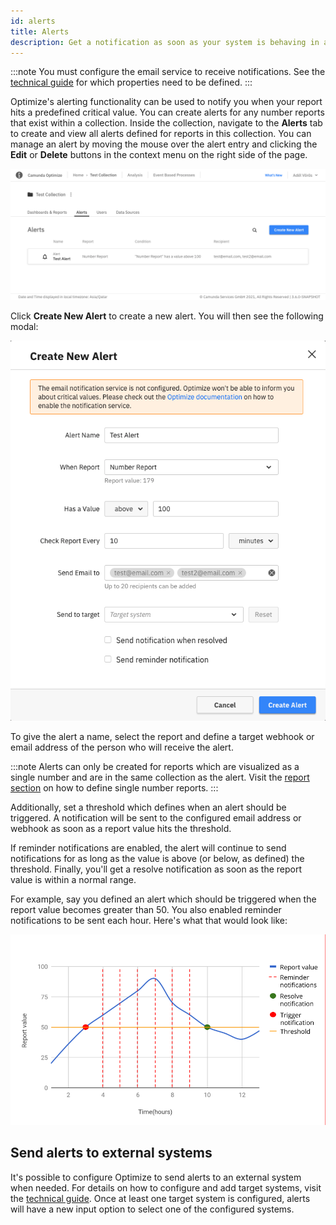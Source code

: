 ```yaml
---
id: alerts
title: Alerts
description: Get a notification as soon as your system is behaving in an unexpected manner.
---
```


:::note
You must configure the email service to receive notifications. See the [technical guide](../../../../self-managed/optimize-deployment/setup/installation.md) for which properties need to be defined.
:::

Optimize's alerting functionality can be used to notify you when your report hits a predefined critical value. You can create alerts for any number reports that exist within a collection. Inside the collection, navigate to the **Alerts** tab to create and view all alerts defined for reports in this collection. You can manage an alert by moving the mouse over the alert entry and clicking the **Edit** or **Delete** buttons in the context menu on the right side of the page.

![Alert overview](./img/alerts-overview.png)

Click **Create New Alert** to create a new alert. You will then see the following modal:

![Alert modal overview](./img/alert-modal-description.png)

To give the alert a name, select the report and define a target webhook or email address of the person who will receive the alert.

:::note
Alerts can only be created for reports which are visualized as a single number and are in the same collection as the alert. Visit the [report section](../creating-reports.md) on how to define single number reports.
:::

Additionally, set a threshold which defines when an alert should be triggered. A notification will be sent to the configured email address or webhook as soon as a report value hits the threshold.

If reminder notifications are enabled, the alert will continue to send notifications for as long as the value is above (or below, as defined) the threshold. Finally, you'll get a resolve notification as soon as the report value is within a normal range.

For example, say you defined an alert which should be triggered when the report value becomes greater than 50.
You also enabled reminder notifications to be sent each hour. Here's what that would look like:

![Notifications graph](./img/alert-notifications-graph.png)

## Send alerts to external systems

It's possible to configure Optimize to send alerts to an external system when needed. For details on how to configure and add target systems, visit the [technical guide](../../../../self-managed/optimize-deployment/setup/installation.md). Once at least one target system is configured, alerts will have a new input option to select one of the configured systems.
